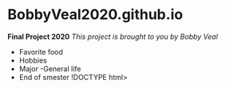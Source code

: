# BobbyVeal2020.github.io
**Final Project 2020**
*This project is brought to you by Bobby Veal*

- Favorite food
- Hobbies
- Major
-General life
- End of smester
!DOCTYPE html>
<html>
